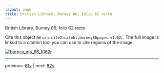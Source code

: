 ```yaml
---
layout: page
title: British Library, Burney 86, folio 62 recto
---
```


British Library, Burney 86, folio 62 recto

Cite this object as `urn:cite2:citebl:burney86pages.v1:62r`.  The full image is linked to a citation tool you can use to cite regions of the image.

[![burney_ms_86_f062r](http://www.homermultitext.org/iipsrv?IIIF=/project/homer/pyramidal/deepzoom/citebl/burney86imgs/v1/burney_ms_86_f062r.tif/full/800,/0/default.jpg)](http://www.homermultitext.org/ict2/?urn=urn:cite2:citebl:burney86imgs.v1:burney_ms_86_f062r) 

---

previous:  [61v](../61v/) | next: [62v](../62v/)